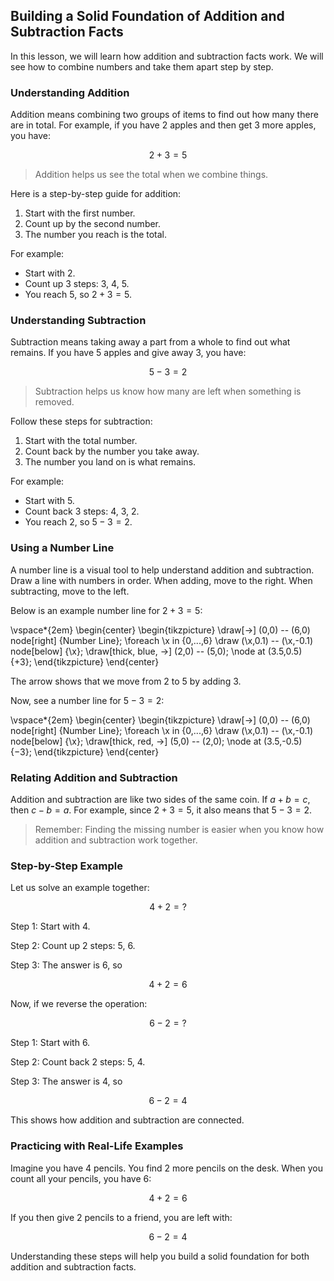 
## Building a Solid Foundation of Addition and Subtraction Facts

In this lesson, we will learn how addition and subtraction facts work. We will see how to combine numbers and take them apart step by step.

### Understanding Addition

Addition means combining two groups of items to find out how many there are in total. For example, if you have 2 apples and then get 3 more apples, you have:

$$
2 + 3 = 5
$$

> Addition helps us see the total when we combine things.

Here is a step-by-step guide for addition:

1. Start with the first number.
2. Count up by the second number.
3. The number you reach is the total.

For example:

- Start with 2.
- Count up 3 steps: 3, 4, 5.
- You reach 5, so $2 + 3 = 5$.

### Understanding Subtraction

Subtraction means taking away a part from a whole to find out what remains. If you have 5 apples and give away 3, you have:

$$
5 - 3 = 2
$$

> Subtraction helps us know how many are left when something is removed.

Follow these steps for subtraction:

1. Start with the total number.
2. Count back by the number you take away.
3. The number you land on is what remains.

For example:

- Start with 5.
- Count back 3 steps: 4, 3, 2.
- You reach 2, so $5 - 3 = 2$.

### Using a Number Line

A number line is a visual tool to help understand addition and subtraction. Draw a line with numbers in order. When adding, move to the right. When subtracting, move to the left.

Below is an example number line for $2 + 3 = 5$:

\vspace*{2em}
\begin{center}
\begin{tikzpicture}
\draw[->] (0,0) -- (6,0) node[right] {Number Line};
\foreach \x in {0,...,6}
    \draw (\x,0.1) -- (\x,-0.1) node[below] {\x};
\draw[thick, blue, ->] (2,0) -- (5,0);
\node at (3.5,0.5) {$+3$};
\end{tikzpicture}
\end{center}

The arrow shows that we move from 2 to 5 by adding 3.

Now, see a number line for $5 - 3 = 2$:

\vspace*{2em}
\begin{center}
\begin{tikzpicture}
\draw[->] (0,0) -- (6,0) node[right] {Number Line};
\foreach \x in {0,...,6}
    \draw (\x,0.1) -- (\x,-0.1) node[below] {\x};
\draw[thick, red, ->] (5,0) -- (2,0);
\node at (3.5,-0.5) {$-3$};
\end{tikzpicture}
\end{center}

### Relating Addition and Subtraction

Addition and subtraction are like two sides of the same coin. If $a + b = c$, then $c - b = a$. For example, since $2 + 3 = 5$, it also means that $5 - 3 = 2$.

> Remember: Finding the missing number is easier when you know how addition and subtraction work together.

### Step-by-Step Example

Let us solve an example together:

$$
4 + 2 = ?
$$

Step 1: Start with 4.

Step 2: Count up 2 steps: 5, 6.

Step 3: The answer is 6, so

$$
4 + 2 = 6
$$

Now, if we reverse the operation:

$$
6 - 2 = ?
$$

Step 1: Start with 6.

Step 2: Count back 2 steps: 5, 4.

Step 3: The answer is 4, so

$$
6 - 2 = 4
$$

This shows how addition and subtraction are connected.

### Practicing with Real-Life Examples

Imagine you have 4 pencils. You find 2 more pencils on the desk. When you count all your pencils, you have 6:

$$
4 + 2 = 6
$$

If you then give 2 pencils to a friend, you are left with:

$$
6 - 2 = 4
$$

Understanding these steps will help you build a solid foundation for both addition and subtraction facts.
